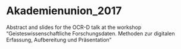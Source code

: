 # Akademienunion_2017
Abstract and slides for the OCR-D talk at the workshop “Geisteswissenschaftliche Forschungsdaten. Methoden zur digitalen Erfassung, Aufbereitung und Präsentation”
